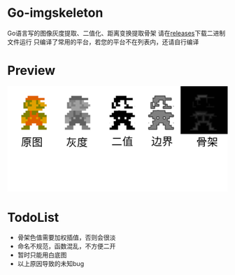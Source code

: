 # Go-imgskeleton
Go语言写的图像灰度提取、二值化、距离变换提取骨架
请在[releases](https://github.com/BapiGso/Go-imgskeleton/releases)下载二进制文件运行
只编译了常用的平台，若您的平台不在列表内，还请自行编译

# Preview
![alt preview](https://github.com/BapiGso/Go-imgskeleton/blob/main/preview.png)


# TodoList
 - 骨架色值需要加权插值，否则会很淡
 - 命名不规范，函数混乱，不方便二开
 - 暂时只能用白底图
 - 以上原因导致的未知bug
